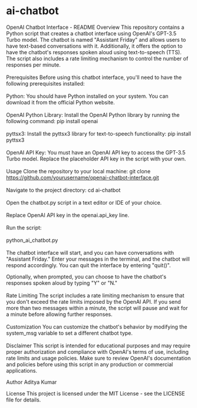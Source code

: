 # ai-chatbot
OpenAI Chatbot Interface - README
Overview
This repository contains a Python script that creates a chatbot interface using OpenAI's GPT-3.5 Turbo model. The chatbot is named "Assistant Friday" and allows users to have text-based conversations with it. Additionally, it offers the option to have the chatbot's responses spoken aloud using text-to-speech (TTS). The script also includes a rate limiting mechanism to control the number of responses per minute.
<br />
<br />
Prerequisites
Before using this chatbot interface, you'll need to have the following prerequisites installed:
<br />
<br />
Python: You should have Python installed on your system. You can download it from the official Python website.
<br />
<br />
OpenAI Python Library: Install the OpenAI Python library by running the following command:
pip install openai
<br />
<br />
pyttsx3: Install the pyttsx3 library for text-to-speech functionality:
pip install pyttsx3
<br />
<br />
OpenAI API Key: You must have an OpenAI API key to access the GPT-3.5 Turbo model. Replace the placeholder API key in the script with your own.
<br />
<br />
Usage
Clone the repository to your local machine:
git clone https://github.com/yourusername/openai-chatbot-interface.git
<br />
<br />
Navigate to the project directory:
cd ai-chatbot
<br />
<br />
Open the chatbot.py script in a text editor or IDE of your choice.
<br />
<br />
Replace OpenAI API key in the openai.api_key line.
<br />
<br />
Run the script:
<br />
<br />
python_ai_chatbot.py
<br />
<br />
The chatbot interface will start, and you can have conversations with "Assistant Friday." Enter your messages in the terminal, and the chatbot will respond accordingly. You can quit the interface by entering "quit()".

Optionally, when prompted, you can choose to have the chatbot's responses spoken aloud by typing "Y" or "N."
<br />
<br />
Rate Limiting
The script includes a rate limiting mechanism to ensure that you don't exceed the rate limits imposed by the OpenAI API. If you send more than two messages within a minute, the script will pause and wait for a minute before allowing further responses.
<br />
<br />
Customization
You can customize the chatbot's behavior by modifying the system_msg variable to set a different chatbot type.
<br />
<br />
Disclaimer
This script is intended for educational purposes and may require proper authorization and compliance with OpenAI's terms of use, including rate limits and usage policies. Make sure to review OpenAI's documentation and policies before using this script in any production or commercial applications.

Author
Aditya Kumar

License
This project is licensed under the MIT License - see the LICENSE file for details.
